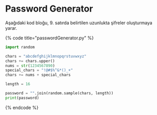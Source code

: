 # Password Generator

Aşağıdaki kod bloğu, 9. satırda belirtilen uzunlukta şifreler oluşturmaya yarar.

{% code title="passwordGenerator.py" %}
```python
import random

chars = "abcdefghijklmnopqrstuvwxyz"
chars += chars.upper()
nums = str(1234567890)
special_chars = "!@#$%^&*()_+"
chars += nums + special_chars

length = 16

password = "".join(random.sample(chars, length))
print(password)

```
{% endcode %}
